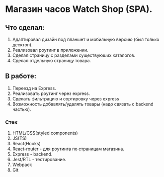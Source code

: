 # Магазин часов Watch Shop (SPA).

## Что сделал:
 1. Адаптировал дизайн под планшет и мобильную версию (был только десктоп).
 2. Реализовал роутинг в приложении.
 3. Сделал страницу с разделами существуюших каталогов.
 4. Сделал отдельную страницу товара.

## В работе:
  1. Переезд на Express.
  2. Реализовать роутинг через express.
  3. Сделать фильтрацию и сортировку через express
  4. Возможность добавлять/удалять товары (надо связать с backend частью).

### Стек
  1. HTML/CSS(styled components)
  2. JS(TS)
  3. React(Hooks)
  4. React-router - для роутинга по страницам магазина.
  5. Express - backend.
  6. Jest/RTL - тестирование.
  7. Webpack
  8. Git
